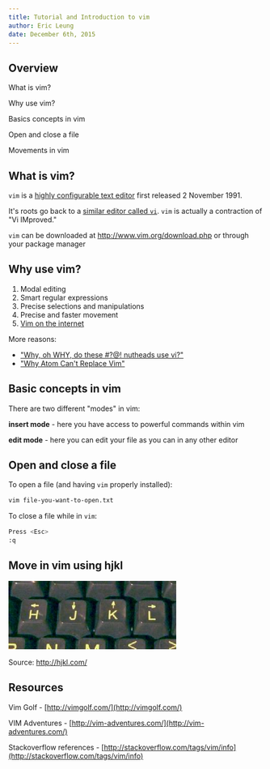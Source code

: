 ```yaml
---
title: Tutorial and Introduction to vim
author: Eric Leung
date: December 6th, 2015
---
```


## Overview

What is vim?

Why use vim?

Basics concepts in vim

Open and close a file

Movements in vim

## What is vim?

`vim` is a [highly configurable text
editor](https://en.wikipedia.org/wiki/Vim_(text_editor)) first released 2
November 1991.

It's roots go back to a [similar editor called
`vi`](https://en.wikipedia.org/wiki/Vi). `vim` is actually a contraction of "Vi
IMproved."

`vim` can be downloaded at http://www.vim.org/download.php or through your
package manager

## Why use vim?

1. Modal editing
2. Smart regular expressions
3. Precise selections and manipulations
4. Precise and faster movement
5. [Vim on the internet](https://github.com/terriburns/Vim-On-The-Internet)

More reasons:

- ["Why, oh WHY, do these #?@! nutheads use
  vi?"](http://www.viemu.com/a-why-vi-vim.html)
- ["Why Atom Can't Replace
  Vim"](https://medium.com/@mkozlows/why-atom-cant-replace-vim-433852f4b4d1#.549pcukc3)

## Basic concepts in vim

There are two different "modes" in vim:

**insert mode** - here you have access to powerful commands within vim

**edit mode** - here you can edit your file as you can in any other editor

## Open and close a file

To open a file (and having `vim` properly installed):

``` {.bash .numberLines}
vim file-you-want-to-open.txt
```

To close a file while in `vim`:

``` {.bash .numberLines}
Press <Esc>
:q
```

## Move in vim using hjkl

![HJKL cursor movement keys in `vim`](images/hjkl.jpg)

Source: http://hjkl.com/

## Resources

Vim Golf - [http://vimgolf.com/](http://vimgolf.com/)

VIM Adventures - [http://vim-adventures.com/](http://vim-adventures.com/)

Stackoverflow references - [http://stackoverflow.com/tags/vim/info](http://stackoverflow.com/tags/vim/info)
